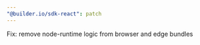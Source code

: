 ```yaml
---
"@builder.io/sdk-react": patch
---
```


Fix: remove node-runtime logic from browser and edge bundles
